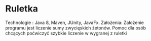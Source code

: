 # Ruletka
Technologie : Java 8, Maven, JUnity, JavaFx.
Założenia:
Założenie programu jest liczenie sumy zwycięskich żetonów. Pomoc dla osób chcących poćwiczyć szybkie liczenie w wygranej z ruletki

